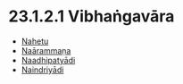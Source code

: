 

# 23.1.2.1 Vibhaṅgavāra

* [Nahetu](23.1.2.1/Nahetu.md)
* [Naārammaṇa](23.1.2.1/Naarammana.md)
* [Naadhipatyādi](23.1.2.1/Naadhipatyadi.md)
* [Naindriyādi](23.1.2.1/Naindriyadi.md)



